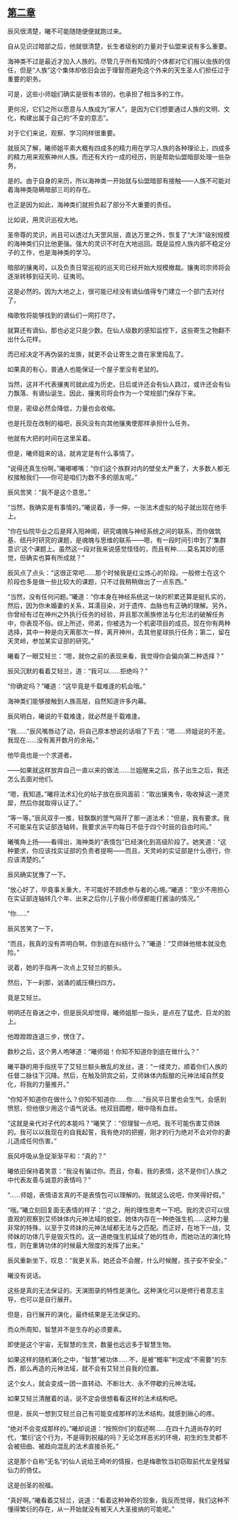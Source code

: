 ## [第二章](https://www.xxbiquge.com/11_11207/9225038.html)


  辰风很清楚，曦不可能随随便便就跑过来。

  自从见识过暗部之后，他就很清楚，长生者级别的力量对于仙盟来说有多么重要。

  海神类不过是最近才加入人族的。尽管几乎所有知情的个体都对它们报以虫族的信任，但是“人族”这个集体却依旧会出于理智而避免这个外来的天生圣人们担任过于重要的职务。

  可是，这些小师姐们确实是很有本领的，也承担了相当多的工作。

  更何况，它们之所以愿意与人族成为“家人”，是因为它们想要通过人族的文明、文化，构建出属于自己的“不变的意志”。

  对于它们来说，观察、学习同样很重要。

  就辰风了解，曦师姐平素大概有四成多的精力用在学习人族的各种理论上，四成多的精力用来观察神州人族。而还有大约一成的经历，则是帮助仙盟暗部处理一些杂务。

  是的。由于自身的来历，所以海神类一开始就与仙盟暗部有接触——人族不可能对着海神类隐瞒暗部三司的存在。

  也正是因为如此，海神类们就担负起了部分不大重要的责任。

  比如说，用灵识巡视大地。

  圣帝尊的灵识，尚且可以透过九天罡风层，直达万里之外，恢复了“大洋”级别规模的海神类们只比他更强。强大的灵识不时在大地巡回。既是监控人族内部不稳定分子的工作，也是海神类的学习。

  暗部的攘夷司，以及负责日常巡视的巡天司已经开始大规模撤裁。攘夷司宗师将会逐渐转移到征天司、征夷司。

  这是必然的。因为大地之上，很可能已经没有谪仙值得专门建立一个部门去对付了。

  梅歌牧将能够找到的谪仙们一网打尽了。

  就算还有谪仙，那也必定只是少数。在仙人级数的感知监控下，这些寄生之物翻不出什么花样。

  而已经决定不再伪装的龙族，就更不会让寄生之兽在家里捣乱了。

  如果真的有心，普通人也能保证一个屋子里没有老鼠的。

  当然，这并不代表攘夷司就此成为历史。日后或许还会有仙人路过，或许还会有仙力飘落、有谪仙诞生。因此，攘夷司将会作为一个常规部门保存下来。

  但是，密级必然会降低，力量也会收缩。

  也是托现在改制的福吧，辰风没有向其他攘夷使那样承担什么任务。

  他就有大把的时间在这里呆着。

  但是，曦师姐来的话，就肯定是有什么事情了。

  “说得还真生份啊。”曦嘟嘟嘴：“你们这个族群对内的壁垒太严重了，大多数人都无权接触我们——你可是咱们为数不多的朋友呢。”

  辰风苦笑：“我不是这个意思。”

  “当然，我确实是有事情的。”曦说着，手一伸，一张法术虚拟的帖子就出现在他手上。

  “你在仙院毕业之后是拜入阳神阁，研究魂魄与神经系统之间的联系，而你做筑基、结丹时研究的课题，是魂魄与思维的联系——嗯，有一段时间引申到了‘集群意识’这个课题上。虽然这一段对我来说感觉怪怪的，而且有种……莫名其妙的感觉，但确实也算有所成就？”

  辰风点了点头：“这很正常吧……那个时候我是红尘炼心的阶段。一般修士在这个阶段也多是做一些比较大的课题，只不过我稍稍做出了一点东西。”

  “当然，没有任何问题。”曦道：“你本身在神经系统这一块的积累还算是挺扎实的，然后，因为你未婚妻的关系，耳濡目染，对于遗传、血脉也有正确的理解。另外，你曾经有过在神州之外执行任务的经验，并且那次萳族修法与化形法的破解任务中，你表现不俗。综上所述，师弟，你被选为一个机密项目的成员。现在你有两种选择，其中一种是向天萳那次一样，离开神州，去其他星球执行任务；第二，留在天灵岭，参加某实证部的研究。”

  曦看了一眼艾轻兰：“嗯，就你之前的表现来看，我觉得你会偏向第二种选择？”

  辰风沉默的看着艾轻兰，道：“我可以……拒绝吗？”

  “你确定吗？”曦道：“这毕竟是千载难逢的机会哦。”

  海神类们能够接触到人族高层，自然知道许多内幕。

  辰风明白，曦说的千载难逢，就必然是千载难逢。

  “我……”辰风嘴唇动了动，将自己原本想说的话咽了下去：“嗯……师姐说的不差。我现在……没有离开数月的余裕。”

  他毕竟也是一个求道者。

  ——如果就这样放弃自己一直以来的做法……兰姐醒来之后，孩子出生之后，我还怎么去面对他们。

  “嗯，我知道。”曦将法术幻化的帖子放在辰风面前：“取出攘夷令，吸收掉这一道灵犀，然后你就取得认证了。”

  “等一等。”辰风双手一推，轻飘飘的罡气隔开了那一道法术：“但是，我有要求。我不可能呆在实证部连轴转。我要求派平均每日不低于四个时辰的自由时间。”

  曦嘴角上扬——看得出，海神类的“表情包”已经演化到高级阶段了。她笑道：“这种要求，你应该找实证部的负责者提啊——而且，天灵岭的实证部是什么德行，你应该清楚的。”

  辰风确实犹豫了一下。

  “放心好了，毕竟事关重大，不可能好不顾虑参与者的心境。”曦道：“至少不用担心在实证部连轴转几个年、出来之后你儿子我小师侄都能打酱油的情况。”

  “你……”

  辰风苦笑了一下。

  “而且，我真的没有弄明白啊，你到底在纠结什么？”曦道：“艾师妹他根本就没危险。”

  说着，她的手指再一次点上艾轻兰的额头。

  然后，下一刹那，汹涌的威压横扫四方。

  竟是艾轻兰。

  明明还在昏迷之中，但是辰风却觉得，曦师姐那一指头，是点在了猛虎、巨龙的脸上。

  他蹬蹬蹬连退三步，愣住了。

  数秒之后，这个男人咆哮道：“曦师姐！你知不知道你到底在做什么？”

  曦平静的用手指抚平了艾轻兰额头散乱的发丝，道：“一缕灵力，顺着你们人族的任督二脉往下沉降。然后，在触及阴宫之前，艾师妹体内酝酿的元神法域自然变化，将我的力量推开。”

  “你知不知道你在做什么？你知不知道你……你……”辰风平日里也会生气，会感到愤怒，但他很少用这个语气说话。他双目圆瞪，眼中隐有血丝。

  “这就是亲代对子代的本能吗？”曦笑了：“但理智一点吧。我不可能伤害艾师妹的。我可以以我现在的自我起誓，我有绝对的把握，刚才的行为绝对不会对你的妻儿造成任何伤害。”

  辰风呼吸从急促渐渐平和：“真的？”

  曦依旧保持着笑意：“我没有骗过你。而且，你看，我的表情，这不是你们人族之中代表友善与诚意的表情吗？”

  “……师姐，表情语言真的不是表情包可以理解的。我就这么说吧，你笑得好假。”

  “哦。”曦立刻回复面无表情的样子：“总之，用的理性思考一下吧。我的灵识可以很直观的观察到艾师妹体内元神法域的蜕变。她体内存在一种绝强生机……这种力量非常的特殊，以至于艾师妹的元神法域都无法与之匹配。而正好，在地下一战，艾师妹的功体几乎是毁灭性的。这一道绝强生机延续了她的性命，而她功法的演化特性，则在重铸功体的时候最大限度的发挥了出来。”

  辰风重新坐下，叹息：“我更关系，她还会不会醒，什么时候醒，孩子安不安全。”

  曦没有说话。

  这些是真的无法保证的。天演图录的特性是演化。这种演化可以是修行者意志主导，也可以是自行展开。

  但是，自行展开的演化，最终结果是无法保证的。

  而众所周知，智慧并不是生存的必须要素。

  即使是这个宇宙，无智慧的生灵，数量也远远多于智慧生物。

  如果这样的随机演化之中，“智慧”被功体……不，是被“概率”判定成“不需要”的东西，那么再造的元神法域，就不会有艾轻兰自我的位置。

  这个女人，就会变成一团一直转动、不断壮大、永不停歇的元神法域。

  如果艾轻兰清醒着的话，说不定会很想看看这样的法术结构吧。

  但是，辰风一想到艾轻兰自己有可能变成那样的法术结构，就感到揪心的疼。

  “绝对不会变成那样的。”曦却说道：“按照你们的叙述啊……在四十九道尚存的时代，‘繁衍’这个行为，不是得到祝福的吗？无论怎样恶劣的环境，初生的生灵都不会被扭曲、被趋向混乱的法术直接杀死。”

  这是那个自称“无名”的仙人说给王崎听的情报，也是梅歌牧当初窃取前代龙皇残留仙力的倚仗。

  这是创圣的祝福。

  “真好啊。”曦看着艾轻兰，说道：“看着这种神奇的现象，我反而觉得，我们这种不懂得繁衍的存在，从一开始就没有被天人大圣接纳的可能呢。”
